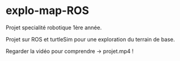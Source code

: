 # explo-map-ROS
Projet specialité robotique 1ère année. 

Projet sur ROS et turtleSim pour une exploration du terrain de base.

Regarder la vidéo pour comprendre -> projet.mp4 !
